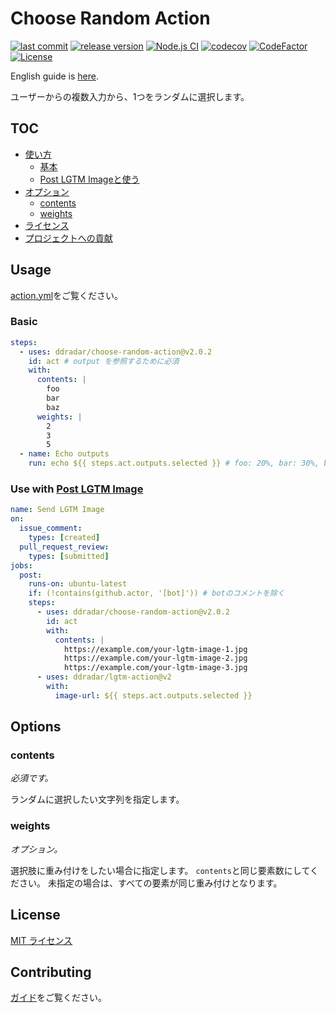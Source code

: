 # Choose Random Action

[![last commit](https://img.shields.io/github/last-commit/ddradar/choose-random-action "last commit")](https://github.com/ddradar/choose-random-action/commits/main)
[![release version](https://img.shields.io/github/v/release/ddradar/choose-random-action?sort=semver "release version")](https://github.com/ddradar/choose-random-action/releases)
[![Node.js CI](https://github.com/ddradar/choose-random-action/actions/workflows/node.yml/badge.svg)](https://github.com/ddradar/choose-random-action/actions/workflows/node.yml)
[![codecov](https://codecov.io/gh/ddradar/choose-random-action/branch/main/graph/badge.svg?token=VfAjX7k1B4)](https://codecov.io/gh/ddradar/choose-random-action)
[![CodeFactor](https://www.codefactor.io/repository/github/ddradar/choose-random-action/badge)](https://www.codefactor.io/repository/github/ddradar/choose-random-action)
[![License](https://img.shields.io/github/license/ddradar/choose-random-action)](LICENSE)

English guide is [here](./README.md).

ユーザーからの複数入力から、1つをランダムに選択します。

## TOC

- [使い方](#usage)
  - [基本](#basic)
  - [Post LGTM Imageと使う](#use-with-post-lgtm-image)
- [オプション](#options)
  - [contents](#contents)
  - [weights](#weights)
- [ライセンス](#license)
- [プロジェクトへの貢献](#contributing)

## Usage

[action.yml](./action.yml)をご覧ください。

### Basic

```yaml
steps:
  - uses: ddradar/choose-random-action@v2.0.2
    id: act # output を参照するために必須
    with:
      contents: |
        foo
        bar
        baz
      weights: |
        2
        3
        5
  - name: Echo outputs
    run: echo ${{ steps.act.outputs.selected }} # foo: 20%, bar: 30%, baz: 50%
```

### Use with [Post LGTM Image](https://github.com/ddradar/lgtm-action)

```yaml
name: Send LGTM Image
on:
  issue_comment:
    types: [created]
  pull_request_review:
    types: [submitted]
jobs:
  post:
    runs-on: ubuntu-latest
    if: (!contains(github.actor, '[bot]')) # botのコメントを除く
    steps:
      - uses: ddradar/choose-random-action@v2.0.2
        id: act
        with:
          contents: |
            https://example.com/your-lgtm-image-1.jpg
            https://example.com/your-lgtm-image-2.jpg
            https://example.com/your-lgtm-image-3.jpg
      - uses: ddradar/lgtm-action@v2
        with:
          image-url: ${{ steps.act.outputs.selected }}
```

## Options

### contents

*必須です。*

ランダムに選択したい文字列を指定します。

### weights

*オプション。*

選択肢に重み付けをしたい場合に指定します。
`contents`と同じ要素数にしてください。
未指定の場合は、すべての要素が同じ重み付けとなります。

## License

[MIT ライセンス](LICENSE)

## Contributing

[ガイド](CONTRIBUTING-ja.md)をご覧ください。
